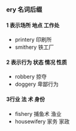 ### ery 名词后缀

#### 1 表示场所 地点 工作处
- printery 印刷所
- smithery 铁工厂

#### 2 表示行为 状态 情况 性质
- robbery 掠夺
- doggery 卑鄙行为

#### 3行业 法  术 身份
- fishery 捕鱼术  渔业
- housewifery  家务 家政
